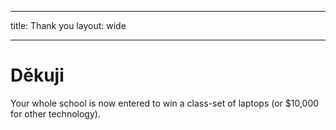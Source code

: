 * * *

title: Thank you layout: wide

* * *

# Děkuji

Your whole school is now entered to win a class-set of laptops (or $10,000 for other technology).